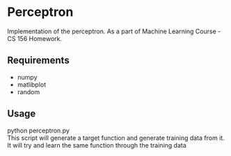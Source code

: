 # Perceptron
Implementation of the perceptron. As a part of Machine Learning Course - CS 156 Homework.

## Requirements
- numpy
- matlibplot
- random

## Usage
python perceptron.py<br>
This script will generate a target function and generate training data from it. It will try and learn the same function through the training data
